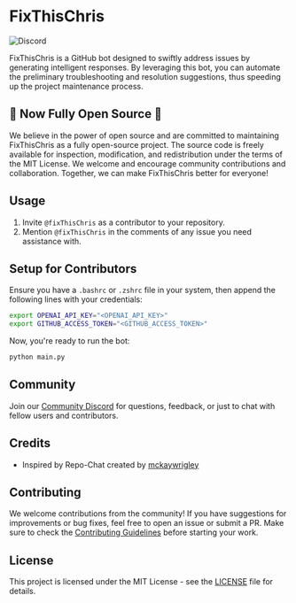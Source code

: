 # FixThisChris

![Discord](https://img.shields.io/discord/1156433559695937596?label=Discord)

FixThisChris is a GitHub bot designed to swiftly address issues by generating intelligent responses. By leveraging this bot, you can automate the preliminary troubleshooting and resolution suggestions, thus speeding up the project maintenance process.

## 🎉 Now Fully Open Source 🎉

We believe in the power of open source and are committed to maintaining FixThisChris as a fully open-source project. The source code is freely available for inspection, modification, and redistribution under the terms of the MIT License. We welcome and encourage community contributions and collaboration. Together, we can make FixThisChris better for everyone!

## Usage

1. Invite `@fixThisChris` as a contributor to your repository.
2. Mention `@fixThisChris` in the comments of any issue you need assistance with.

## Setup for Contributors

Ensure you have a `.bashrc` or `.zshrc` file in your system, then append the following lines with your credentials:

```bash
export OPENAI_API_KEY="<OPENAI_API_KEY>"
export GITHUB_ACCESS_TOKEN="<GITHUB_ACCESS_TOKEN>"
```

Now, you're ready to run the bot:

```bash
python main.py
```

## Community

Join our [Community Discord](https://discord.gg/ZtRwXYjyrz) for questions, feedback, or just to chat with fellow users and contributors.

## Credits

- Inspired by Repo-Chat created by [mckaywrigley](https://github.com/mckaywrigley)

## Contributing

We welcome contributions from the community! If you have suggestions for improvements or bug fixes, feel free to open an issue or submit a PR. Make sure to check the [Contributing Guidelines](CONTRIBUTING.md) before starting your work.

## License

This project is licensed under the MIT License - see the [LICENSE](LICENSE) file for details.
